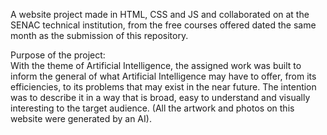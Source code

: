 A website project made in HTML, CSS and JS and collaborated on at the SENAC technical institution, from the free courses offered dated the same month as the submission of this repository.

Purpose of the project:<br>
With the theme of Artificial Intelligence, the assigned work was built to inform the general of what Artificial Intelligence may have to offer, from its efficiencies, to its problems that may exist in the near future. The intention was to describe it in a way that is broad, easy to understand and visually interesting to the target audience. (All the artwork and photos on this website were generated by an AI).
